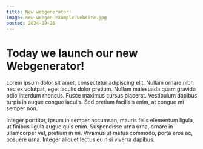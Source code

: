 ```yaml
---
title: New webgenerator!
image: new-webgen-example-website.jpg
posted: 2024-09-26
---
```


# Today we launch our new Webgenerator!

Lorem ipsum dolor sit amet, consectetur adipiscing elit. Nullam ornare nibh nec ex volutpat, eget iaculis dolor pretium. Nullam malesuada quam gravida odio interdum rhoncus. Fusce maximus cursus placerat. Vestibulum dapibus turpis in augue congue iaculis. Sed pretium facilisis enim, at congue mi semper non. 

Integer porttitor, ipsum in semper accumsan, mauris felis elementum ligula, ut finibus ligula augue quis enim. Suspendisse urna urna, ornare in ullamcorper vel, pretium in mi. Vivamus ut metus commodo, porta eros ac, posuere urna. Integer aliquet lectus eu nisi viverra dapibus.